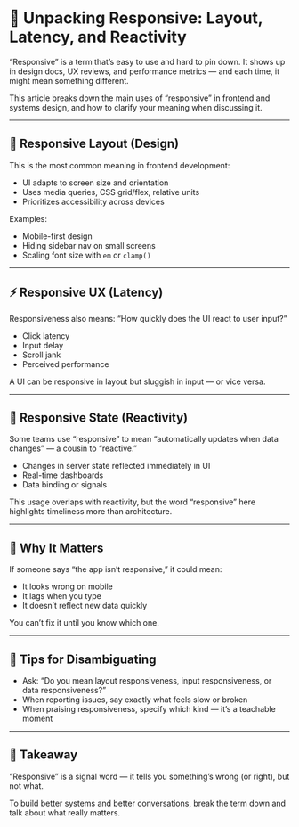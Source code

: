 # 📱 Unpacking Responsive: Layout, Latency, and Reactivity

“Responsive” is a term that’s easy to use and hard to pin down. It shows up in design docs, UX reviews, and performance metrics — and each time, it might mean something different.

This article breaks down the main uses of “responsive” in frontend and systems design, and how to clarify your meaning when discussing it.

---

## 🧱 Responsive Layout (Design)

This is the most common meaning in frontend development:

- UI adapts to screen size and orientation
- Uses media queries, CSS grid/flex, relative units
- Prioritizes accessibility across devices

Examples:
- Mobile-first design
- Hiding sidebar nav on small screens
- Scaling font size with `em` or `clamp()`

---

## ⚡ Responsive UX (Latency)

Responsiveness also means: “How quickly does the UI react to user input?”

- Click latency
- Input delay
- Scroll jank
- Perceived performance

A UI can be responsive in layout but sluggish in input — or vice versa.

---

## 🔄 Responsive State (Reactivity)

Some teams use “responsive” to mean “automatically updates when data changes” — a cousin to “reactive.”

- Changes in server state reflected immediately in UI
- Real-time dashboards
- Data binding or signals

This usage overlaps with reactivity, but the word “responsive” here highlights timeliness more than architecture.

---

## 🧠 Why It Matters

If someone says “the app isn’t responsive,” it could mean:

- It looks wrong on mobile
- It lags when you type
- It doesn’t reflect new data quickly

You can’t fix it until you know which one.

---

## 🎯 Tips for Disambiguating

- Ask: “Do you mean layout responsiveness, input responsiveness, or data responsiveness?”
- When reporting issues, say exactly what feels slow or broken
- When praising responsiveness, specify which kind — it’s a teachable moment

---

## 📣 Takeaway

“Responsive” is a signal word — it tells you something’s wrong (or right), but not what.

To build better systems and better conversations, break the term down and talk about what really matters.